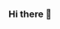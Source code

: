 ### Hi there 👋

<!--
**IsaacOrtga/IsaacOrtga** is a ✨ _special_ ✨ repository because its `README.md` (this file) appears on your GitHub profile.

Desarrollador junior full-stack MERN. 

Contáctame en:
- [Linkedin](https://www.linkedin.com/in/isaac-ortega-acosta/)
- [Gmail](ortga.isaac@gmail.com)
